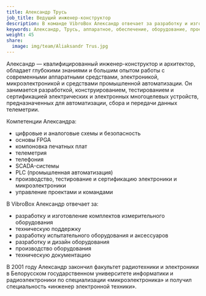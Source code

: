 ```yaml
---
title: Александр Трусь
job_title: Ведущий инженер-конструктор
description: В команде VibroBox Александр отвечает за разработку и изготовление комплектов измерительного оборудования, техническую поддержку, разработку испытательного оборудования и аксессуаров, разработку, дизайн и производство оборудования, техническую документацию.
keywords: Александр, Трусь, аппаратное, обеспечение, оборудование, проектирование, разработка, производство, электроника, главный, конструктор, эксперт, отрасли, инженерия, электроника, управление, проектами, промышленность, технология, сертификация, тестирование.
weight: 45
share:
  image: img/team/Aliaksandr Trus.jpg
---
```

Александр — квалифицированный инженер-конструктор и архитектор, обладает глубокими знаниями и большим опытом работы с современными аппаратными средствами, электроникой, микроэлектроникой и средствами промышленной автоматизации. Он занимается разработкой, конструированием, тестированием и сертификацией электрических и электронных многоцелевых устройств, предназначенных для автоматизации, сбора и передачи данных телеметрии.

Компетенции Александра:

* цифровые и аналоговые схемы и безопасность
* основы FPGA
* компоновка печатных плат
* телеметрия
* телефония
* SCADA-системы
* PLC (промышленная автоматизация)
* производство, тестирование и сертификацию электроники и микроэлектроники
* управление проектами и командами

В VibroBox Александр отвечает за:

* разработку и изготовление комплектов измерительного оборудования
* техническую поддержку
* разработку испытательного оборудования и аксессуаров
* разработку и дизайн оборудования
* производство оборудования
* техническую документацию

В 2001 году Александр закончил факультет радиотехники и электроники в Белорусском государственном университете информатики и радиоэлектроники по специализации «микроэлектроника» и получил специальность «инженер электронной техники».
